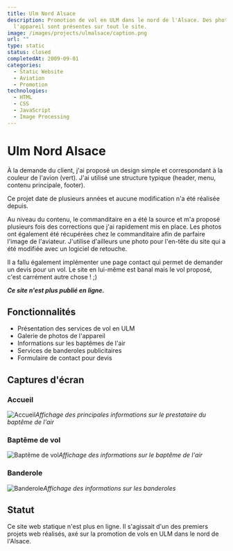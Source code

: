 ```yaml
---
title: Ulm Nord Alsace
description: Promotion de vol en ULM dans le nord de l'Alsace. Des photos de
  l'appareil sont présentes sur tout le site.
image: /images/projects/ulmalsace/caption.png
url: ""
type: static
status: closed
completedAt: 2009-09-01
categories:
  - Static Website
  - Aviation
  - Promotion
technologies:
  - HTML
  - CSS
  - JavaScript
  - Image Processing
---
```


# Ulm Nord Alsace

À la demande du client, j'ai proposé un design simple et correspondant à la couleur de l'avion (vert). J'ai utilisé une structure typique (header, menu, contenu principale, footer).

<!-- more -->

Ce projet date de plusieurs années et aucune modification n'a été réalisée depuis.

Au niveau du contenu, le commanditaire en a été la source et m'a proposé plusieurs fois des corrections que j'ai rapidement mis en place. Les photos ont également été récupérées chez le commanditaire afin de parfaire l'image de l'aviateur. J'utilise d'ailleurs une photo pour l'en-tête du site qui a été modifiée avec un logiciel de retouche.

Il a fallu également implémenter une page contact qui permet de demander un devis pour un vol.
Le site en lui-même est banal mais le vol proposé, c'est carrément autre chose ! ;)

***Ce site n'est plus publié en ligne.***

## Fonctionnalités

- Présentation des services de vol en ULM
- Galerie de photos de l'appareil
- Informations sur les baptêmes de l'air
- Services de banderoles publicitaires
- Formulaire de contact pour devis

## Captures d'écran

### Accueil

![Accueil](/images/projects/ulmalsace/ulmna-accueil.jpg)*Affichage des principales informations sur le prestataire du baptême de l'air*

### Baptême de vol

![Baptême de vol](/images/projects/ulmalsace/ulmna-bapteme.jpg)*Affichage des informations sur le baptême de l'air*

### Banderole

![Banderole](/images/projects/ulmalsace/ulmna-banderole.jpg)*Affichage des informations sur les banderoles*

## Statut

Ce site web statique n'est plus en ligne. Il s'agissait d'un des premiers projets web réalisés, axé sur la promotion de vols en ULM dans le nord de l'Alsace.
